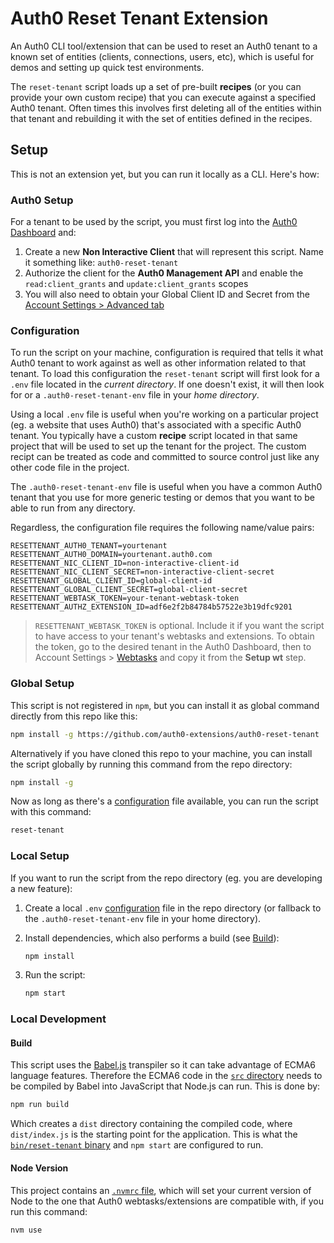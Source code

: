 # Auth0 Reset Tenant Extension

An Auth0 CLI tool/extension that can be used to reset an Auth0 tenant to a known set of entities (clients, connections, users, etc), which is useful for demos and setting up quick test environments.

The `reset-tenant` script loads up a set of pre-built **recipes** (or you can provide your own custom recipe) that you can execute against a specified Auth0 tenant. Often times this involves first deleting all of the entities within that tenant and rebuilding it with the set of entities defined in the recipes.

## Setup

This is not an extension yet, but you can run it locally as a CLI. Here's how:

### Auth0 Setup

For a tenant to be used by the script, you must first log into the [Auth0 Dashboard](https://manage.auth0.com) and:

1. Create a new **Non Interactive Client** that will represent this script. Name it something like: `auth0-reset-tenant`
1. Authorize the client for the **Auth0 Management API** and enable the `read:client_grants` and `update:client_grants` scopes
1. You will also need to obtain your Global Client ID and Secret from the [Account Settings > Advanced tab](https://manage.auth0.com/#/account/advanced)

### Configuration

To run the script on your machine, configuration is required that tells it what Auth0 tenant to work against as well as other information related to that tenant. To load this configuration the `reset-tenant` script will first look for a `.env` file located in the _current directory_. If one doesn't exist, it will then look for or a `.auth0-reset-tenant-env` file in your _home directory_. 

Using a local `.env` file is useful when you're working on a particular project (eg. a website that uses Auth0) that's associated with a specific Auth0 tenant. You typically have a custom **recipe** script located in that same project that will be used to set up the tenant for the project. The custom recipt can be treated as code and committed to source control just like any other code file in the project.

The `.auth0-reset-tenant-env` file is useful when you have a common Auth0 tenant that you use for more generic testing or demos that you want to be able to run from any directory.

Regardless, the configuration file requires the following name/value pairs:

```
RESETTENANT_AUTH0_TENANT=yourtenant
RESETTENANT_AUTH0_DOMAIN=yourtenant.auth0.com
RESETTENANT_NIC_CLIENT_ID=non-interactive-client-id
RESETTENANT_NIC_CLIENT_SECRET=non-interactive-client-secret
RESETTENANT_GLOBAL_CLIENT_ID=global-client-id
RESETTENANT_GLOBAL_CLIENT_SECRET=global-client-secret
RESETTENANT_WEBTASK_TOKEN=your-tenant-webtask-token
RESETTENANT_AUTHZ_EXTENSION_ID=adf6e2f2b84784b57522e3b19dfc9201
```

> `RESETTENANT_WEBTASK_TOKEN` is optional. Include it if you want the script to have access to your tenant's webtasks and extensions. To obtain the token, go to the desired tenant in the Auth0 Dashboard, then to Account Settings > [Webtasks](https://manage.auth0.com/#/account/webtasks) and copy it from the **Setup wt** step.

### Global Setup

This script is not registered in `npm`, but you can install it as global command directly from this repo like this:

```bash
npm install -g https://github.com/auth0-extensions/auth0-reset-tenant
```

Alternatively if you have cloned this repo to your machine, you can install the script globally by running this command from the repo directory:

```bash
npm install -g
```

Now as long as there's a [configuration](#configuration) file available, you can run the script with this command:

```bash
reset-tenant
```

### Local Setup

If you want to run the script from the repo directory (eg. you are developing a new feature):

1. Create a local `.env` [configuration](#configuration) file in the repo directory (or fallback to the `.auth0-reset-tenant-env` file in your home directory).

1. Install dependencies, which also performs a build (see [Build](#build)):

   ```bash
   npm install
   ```

1. Run the script:
  
   ```bash
   npm start
   ```

### Local Development

#### Build

This script uses the [Babel.js](https://babeljs.io/) transpiler so it can take advantage of ECMA6 language features. Therefore the ECMA6 code in the [`src` directory](./src) needs to be compiled by Babel into JavaScript that Node.js can run. This is done by:

```bash
npm run build
```

Which creates a `dist` directory containing the compiled code, where `dist/index.js` is the starting point for the application. This is what the [`bin/reset-tenant` binary](bin/reset-tenant) and `npm start` are configured to run.

#### Node Version

This project contains an [`.nvmrc` file](./.nvmrc), which will set your current version of Node to the one that Auth0 webtasks/extensions are compatible with, if you run this command:

```bash
nvm use
```
